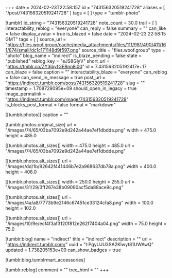 +++
date = 2024-02-23T22:58:15Z
id = "743156320519241728"
aliases = [ "/post/743156320519241728" ]
tags = [ ]
type = "tumblr-photo"

[tumblr]
id_string = "743156320519241728"
note_count = 30.0
trail = [ ]
interactability_reblog = "everyone"
can_reply = false
summary = ""
can_like = false
display_avatar = true
is_blazed = false
date = "2024-02-23 22:58:15 GMT"
tags = [ ]
source_url = "https://files.woof.group/cache/media_attachments/files/111/981/490/411/161/874/small/dc1c171148d9f597.png"
source_title = "files.woof.group"
type = "photo"
blog_name = "indirect"
is_blaze_pending = false
state = "published"
reblog_key = "eJS8GlyV"
short_url = "https://tmblr.co/ZY3jbyfGEBnn8i00"
id = 7.431563205192417e+17
can_blaze = false
caption = ""
interactability_blaze = "everyone"
can_reblog = false
can_send_in_message = true
post_url = "https://indirect.tumblr.com/post/743156320519241728"
slug = ""
timestamp = 1.708729095e+09
should_open_in_legacy = true
image_permalink = "https://indirect.tumblr.com/image/743156320519241728"
is_blocks_post_format = false
format = "markdown"

[[tumblr.photos]]
caption = ""

[tumblr.photos.original_size]
url = "/images/74/65/03ba7092e9d242a44ae7ef1dbdde.png"
width = 475.0
height = 485.0

[[tumblr.photos.alt_sizes]]
width = 475.0
height = 485.0
url = "/images/74/65/03ba7092e9d242a44ae7ef1dbdde.png"

[[tumblr.photos.alt_sizes]]
url = "/images/dd/1b/92642f441446b7e2a968637db78a.png"
width = 400.0
height = 408.0

[[tumblr.photos.alt_sizes]]
width = 250.0
height = 255.0
url = "/images/31/29/3ff267e38b09090acf5da88ace9c.png"

[[tumblr.photos.alt_sizes]]
url = "/images/4a/a8/7773b9e2146c67451ce33124cfa8.png"
width = 100.0
height = 102.0

[[tumblr.photos.alt_sizes]]
url = "/images/10/9e/ecf4f3af3120f812e262f7404a04.png"
width = 75.0
height = 75.0

[tumblr.blog]
name = "indirect"
title = "indirect"
description = ""
url = "https://indirect.tumblr.com/"
uuid = "t:PgyUJU3SA2Klwyt81UWAwQ"
updated = 1.738205153e+09
can_show_badges = true

[tumblr.blog.tumblrmart_accessories]

[tumblr.reblog]
comment = ""
tree_html = ""
+++
